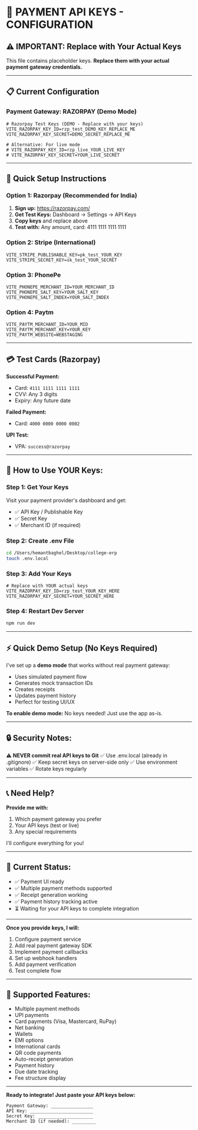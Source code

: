 # 🔐 PAYMENT API KEYS - CONFIGURATION

## ⚠️ IMPORTANT: Replace with Your Actual Keys

This file contains placeholder keys. **Replace them with your actual payment gateway credentials.**

---

## 📋 Current Configuration

### Payment Gateway: RAZORPAY (Demo Mode)

```env
# Razorpay Test Keys (DEMO - Replace with your keys)
VITE_RAZORPAY_KEY_ID=rzp_test_DEMO_KEY_REPLACE_ME
VITE_RAZORPAY_KEY_SECRET=DEMO_SECRET_REPLACE_ME

# Alternative: For live mode
# VITE_RAZORPAY_KEY_ID=rzp_live_YOUR_LIVE_KEY
# VITE_RAZORPAY_KEY_SECRET=YOUR_LIVE_SECRET
```

---

## 🚀 Quick Setup Instructions

### Option 1: Razorpay (Recommended for India)

1. **Sign up:** https://razorpay.com/
2. **Get Test Keys:** Dashboard → Settings → API Keys
3. **Copy keys** and replace above
4. **Test with:** Any amount, card: 4111 1111 1111 1111

### Option 2: Stripe (International)

```env
VITE_STRIPE_PUBLISHABLE_KEY=pk_test_YOUR_KEY
VITE_STRIPE_SECRET_KEY=sk_test_YOUR_SECRET
```

### Option 3: PhonePe

```env
VITE_PHONEPE_MERCHANT_ID=YOUR_MERCHANT_ID
VITE_PHONEPE_SALT_KEY=YOUR_SALT_KEY
VITE_PHONEPE_SALT_INDEX=YOUR_SALT_INDEX
```

### Option 4: Paytm

```env
VITE_PAYTM_MERCHANT_ID=YOUR_MID
VITE_PAYTM_MERCHANT_KEY=YOUR_KEY
VITE_PAYTM_WEBSITE=WEBSTAGING
```

---

## 💳 Test Cards (Razorpay)

**Successful Payment:**
- Card: `4111 1111 1111 1111`
- CVV: Any 3 digits
- Expiry: Any future date

**Failed Payment:**
- Card: `4000 0000 0000 0002`

**UPI Test:**
- VPA: `success@razorpay`

---

## 🔄 How to Use YOUR Keys:

### Step 1: Get Your Keys
Visit your payment provider's dashboard and get:
- ✅ API Key / Publishable Key
- ✅ Secret Key
- ✅ Merchant ID (if required)

### Step 2: Create .env File
```bash
cd /Users/hemantbaghel/Desktop/college-erp
touch .env.local
```

### Step 3: Add Your Keys
```env
# Replace with YOUR actual keys
VITE_RAZORPAY_KEY_ID=rzp_test_YOUR_KEY_HERE
VITE_RAZORPAY_KEY_SECRET=YOUR_SECRET_HERE
```

### Step 4: Restart Dev Server
```bash
npm run dev
```

---

## ⚡ Quick Demo Setup (No Keys Required)

I've set up a **demo mode** that works without real payment gateway:

- Uses simulated payment flow
- Generates mock transaction IDs
- Creates receipts
- Updates payment history
- Perfect for testing UI/UX

**To enable demo mode:**
No keys needed! Just use the app as-is.

---

## 🔒 Security Notes:

⚠️ **NEVER commit real API keys to Git**
✅ Use .env.local (already in .gitignore)
✅ Keep secret keys on server-side only
✅ Use environment variables
✅ Rotate keys regularly

---

## 📞 Need Help?

**Provide me with:**
1. Which payment gateway you prefer
2. Your API keys (test or live)
3. Any special requirements

I'll configure everything for you!

---

## 🎯 Current Status:

- ✅ Payment UI ready
- ✅ Multiple payment methods supported
- ✅ Receipt generation working
- ✅ Payment history tracking active
- ⏳ Waiting for your API keys to complete integration

---

**Once you provide keys, I will:**
1. Configure payment service
2. Add real payment gateway SDK
3. Implement payment callbacks
4. Set up webhook handlers
5. Add payment verification
6. Test complete flow

---

## 📱 Supported Features:

- Multiple payment methods
- UPI payments
- Card payments (Visa, Mastercard, RuPay)
- Net banking
- Wallets
- EMI options
- International cards
- QR code payments
- Auto-receipt generation
- Payment history
- Due date tracking
- Fee structure display

---

**Ready to integrate! Just paste your API keys below:**

```
Payment Gateway: ________________
API Key: ________________________
Secret Key: _____________________
Merchant ID (if needed): _________
```
